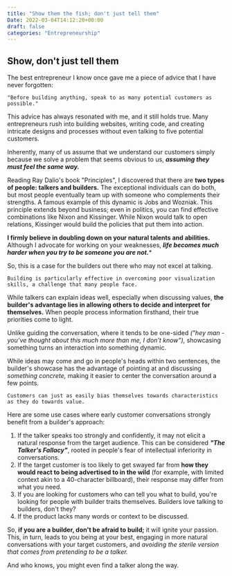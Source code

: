 ```yaml
---
title: "Show them the fish; don't just tell them"
Date: 2022-03-04T14:12:20+00:00
draft: false
categories: "Entrepreneurship"
---
```

## Show, don't just tell them

The best entrepreneur I know once gave me a piece of advice that I have never forgotten: 

`"Before building anything, speak to as many potential customers as possible."`

This advice has always resonated with me, and it still holds true. Many entrepreneurs rush into building websites, writing code, and creating intricate designs and processes without even talking to five potential customers.

Inherently, many of us assume that we understand our customers simply because we solve a problem that seems obvious to us, ***assuming they must feel the same way.***

Reading Ray Dalio's book "Principles", I discovered that there are **two types of people: talkers and builders.** The exceptional individuals can do both, but most people eventually team up with someone who complements their strengths. A famous example of this dynamic is Jobs and Wozniak. This principle extends beyond business; even in politics, you can find effective combinations like Nixon and Kissinger. While Nixon would talk to open relations, Kissinger would build the policies that put them into action.

**I firmly believe in doubling down on your natural talents and abilities.** Although I advocate for working on your weaknesses, ***life becomes much harder when you try to be someone you are not.****

So, this is a case for the builders out there who may not excel at talking.

`Building is particularly effective in overcoming poor visualization skills, a challenge that many people face.`

While talkers can explain ideas well, especially when discussing values, **the builder's advantage lies in allowing others to decide and interpret for themselves.** When people process information firsthand, their true priorities come to light.

Unlike guiding the conversation, where it tends to be one-sided *("hey man - you’ve thought about this much more than me, I don’t know"),* showcasing something turns an interaction into something dynamic.

While ideas may come and go in people's heads within two sentences, the builder's showcase has the advantage of pointing at and discussing *something concrete,* making it easier to center the conversation around a few points.

`Customers can just as easily bias themselves towards characteristics as they do towards value.`

Here are some use cases where early customer conversations strongly benefit from a builder's approach:

1. If the talker speaks too strongly and confidently, it may not elicit a natural response from the target audience. This can be considered ***"The Talker's Fallacy"***, rooted in people's fear of intellectual inferiority in conversations.
2. If the target customer is too likely to get swayed far from **how they would react to being advertised to in the wild** (for example, with limited context akin to a 40-character billboard), their response may differ from what you need.
3. If you are looking for customers who can tell you what to build, you're looking for people with builder traits themselves. Builders love talking to builders, don't they?
4. If the product lacks many words or context to be discussed.

So, **if you are a builder, don't be afraid to build;** it will ignite your passion. This, in turn, leads to you being at your best, engaging in more natural conversations with your target customers, and *avoiding the sterile version that comes from pretending to be a talker.*

And who knows, you might even find a talker along the way.